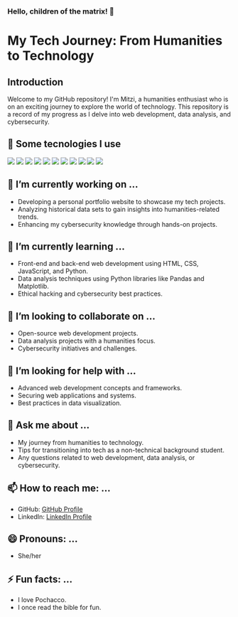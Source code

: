 ### Hello, children of the matrix!  👋

# My Tech Journey: From Humanities to Technology

## Introduction
Welcome to my GitHub repository! I'm Mitzi, a humanities enthusiast who is on an exciting journey to explore the world of technology. This repository is a record of my progress as I delve into web development, data analysis, and cybersecurity.

## 👯 Some tecnologies I use

<img src="https://img.shields.io/badge/Tableau-E97627?style=for-the-badge&logo=Tableau&logoColor=white" /> <img src="https://img.shields.io/badge/Wordpress-21759B?style=for-the-badge&logo=wordpress&logoColor=white" />            <img src="https://img.shields.io/badge/microsoft%20azure-0089D6?style=for-the-badge&logo=microsoft-azure&logoColor=white" />     <img src="https://img.shields.io/badge/Google_Cloud-4285F4?style=for-the-badge&logo=google-cloud&logoColor=white" />                      <img src="https://img.shields.io/badge/MySQL-005C84?style=for-the-badge&logo=mysql&logoColor=white" />   <img src="https://img.shields.io/badge/Microsoft_Excel-217346?style=for-the-badge&logo=microsoft-excel&logoColor=white" /> <img src="https://img.shields.io/badge/Adobe%20Photoshop-31A8FF?style=for-the-badge&logo=Adobe%20Photoshop&logoColor=black" />            <img src="https://img.shields.io/badge/HTML5-E34F26?style=for-the-badge&logo=html5&logoColor=white" />      <img src="https://img.shields.io/badge/JavaScript-323330?style=for-the-badge&logo=javascript&logoColor=F7DF1E" /> <img src="https://img.shields.io/badge/GitHub-100000?style=for-the-badge&logo=github&logoColor=white" /> <img src="https://img.shields.io/badge/CSS3-1572B6?style=for-the-badge&logo=css3&logoColor=white" />


## 🔭 I’m currently working on ...
- Developing a personal portfolio website to showcase my tech projects.
- Analyzing historical data sets to gain insights into humanities-related trends.
- Enhancing my cybersecurity knowledge through hands-on projects.

## 🌱 I’m currently learning ...
- Front-end and back-end web development using HTML, CSS, JavaScript, and Python.
- Data analysis techniques using Python libraries like Pandas and Matplotlib.
- Ethical hacking and cybersecurity best practices.

## 👯 I’m looking to collaborate on ...
- Open-source web development projects.
- Data analysis projects with a humanities focus.
- Cybersecurity initiatives and challenges.

## 🤔 I’m looking for help with ...
- Advanced web development concepts and frameworks.
- Securing web applications and systems.
- Best practices in data visualization.

## 💬 Ask me about ...
- My journey from humanities to technology.
- Tips for transitioning into tech as a non-technical background student.
- Any questions related to web development, data analysis, or cybersecurity.

## 📫 How to reach me: ...
- GitHub: [GitHub Profile](https://github.com/Mitzi1623)
- LinkedIn: [LinkedIn Profile](https://www.linkedin.com/in/mitzi-yazm%C3%ADn-cancino-huerta-6aa110262/)

## 😄 Pronouns: ...
- She/her
## ⚡ Fun facts: ...
- I love Pochacco.
- I once read the bible for fun.
